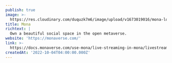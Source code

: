 ```yaml
---
publish: true
image: >-
  https://res.cloudinary.com/duquzk7m6/image/upload/v1673019016/mona-logo-black_wteq7g.svg
title: Mona
richtext: |
  Own a beautiful social space in the open metaverse.
website: 'https://monaverse.com/'
link: >-
  https://docs.monaverse.com/use-mona/live-streaming-in-mona/livestream-using-obs-studio
createdAt: '2022-10-04T04:00:00.000Z'
---
```


